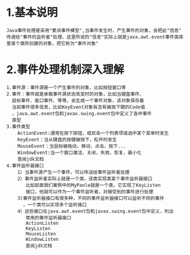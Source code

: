 # 1.基本说明
    Java事件处理是采用"委派事件模型",当事件发生时，产生事件的对象，会把此"信息"
    传递给"事件的监听者"处理，这里所说的"信息"实际上就是java.awt.event事件类库
    里某个类所创建的对象，把它称为"事件对象"
# 2.事件处理机制深入理解
    1.事件源：事件源是一个产生事件的对象，比如按钮窗口等
    2.事件：事件就是承载事件源状态改变时的对象，比如当键盘事件、
      鼠标事件、窗口事件、等等，会生成一个事件对象，该对象保存着
      当前事件很多信息，比如KeyEvent对象有含有被按下键的Code值
      ，java.awt.event包和javax.swing.event包中定义了各中事件
      类型
    3.事件类型
        ActionEvent:通常在按下按钮，或双击一个列表项或选中某个菜单时发生
        KeyEvent：当从键盘的按键被按下，松开时发生
        MouseEvent：当鼠标被拖动，移动，点击，按下...
        WindowEvent:当一个窗口激活，关闭，失效，恢复，最小化
        查阅jdk文档
    4.事件监听器接口
        1）当事件源产生一个事件，可以传送给事件监听者处理
        2）事件监听者实际上就是一个类，该类实现类某个事件监听器接口
           比如前面我们案例中的MyPanle就是一个类，它实现了KeyListen
           接口，他就可以作为一个事件监听者，对接受到的事件进行处理
        3)事件监听器接口有很多种，不同的事件监听器接口可以监听不同的事件
          ，一个类可以实现多个监听接口
        4）这些接口在java.awt.event包和javax.swing.event包中定义，列出
           常用的事件监听器接口
           ActionListen
           KeyListen
           MouseListen
           WindowListen
           查阅jdk文档